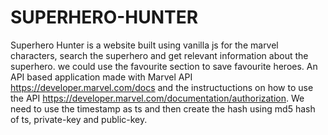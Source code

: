 # SUPERHERO-HUNTER

Superhero Hunter is a website built using vanilla js for the marvel characters,  search the superhero and get relevant information about the superhero. we could use the favourite section to save  favourite heroes. 
An API based application made with Marvel API https://developer.marvel.com/docs and the instructuctions on how to use the API https://developer.marvel.com/documentation/authorization. We need to use the timestamp as ts and then create the hash using md5 hash of ts, private-key and public-key. 
